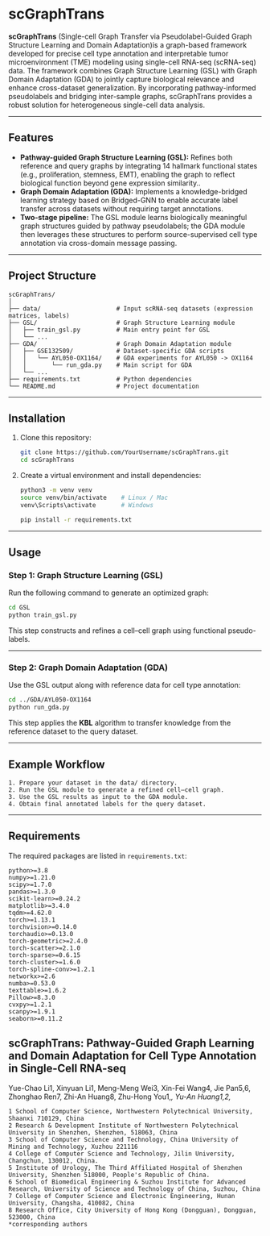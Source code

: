 # scGraphTrans

**scGraphTrans** (Single-cell Graph Transfer via Pseudolabel-Guided Graph Structure Learning and Domain Adaptation)is a graph-based framework developed for precise cell type annotation and interpretable tumor microenvironment (TME) modeling using single-cell RNA-seq (scRNA-seq) data. The framework combines Graph Structure Learning (GSL) with Graph Domain Adaptation (GDA) to jointly capture biological relevance and enhance cross-dataset generalization. By incorporating pathway-informed pseudolabels and bridging inter-sample graphs, scGraphTrans provides a robust solution for heterogeneous single-cell data analysis.

---

## Features
- **Pathway-guided Graph Structure Learning (GSL):** Refines both reference and query graphs by integrating 14 hallmark functional states (e.g., proliferation, stemness, EMT), enabling the graph to reflect biological function beyond gene expression similarity..
- **Graph Domain Adaptation (GDA):** Implements a knowledge-bridged learning strategy based on Bridged-GNN to enable accurate label transfer across datasets without requiring target annotations.
- **Two-stage pipeline:** The GSL module learns biologically meaningful graph structures guided by pathway pseudolabels; the GDA module then leverages these structures to perform source-supervised cell type annotation via cross-domain message passing.

---

## Project Structure
```
scGraphTrans/
│
├── data/                     # Input scRNA-seq datasets (expression matrices, labels)
├── GSL/                      # Graph Structure Learning module
│   ├── train_gsl.py          # Main entry point for GSL
│   └── ...
├── GDA/                      # Graph Domain Adaptation module
│   ├── GSE132509/            # Dataset-specific GDA scripts
│   │   └── AYL050-OX1164/    # GDA experiments for AYL050 -> OX1164
│   │       └── run_gda.py    # Main script for GDA
│   └── ...
├── requirements.txt          # Python dependencies
└── README.md                 # Project documentation
```

---

## Installation
1. Clone this repository:
   ```bash
   git clone https://github.com/YourUsername/scGraphTrans.git
   cd scGraphTrans
   ```

2. Create a virtual environment and install dependencies:
   ```bash
   python3 -m venv venv
   source venv/bin/activate    # Linux / Mac
   venv\Scripts\activate       # Windows

   pip install -r requirements.txt
   ```

---

## Usage

### Step 1: Graph Structure Learning (GSL)
Run the following command to generate an optimized graph:
```bash
cd GSL
python train_gsl.py
```
This step constructs and refines a cell–cell graph using functional pseudo-labels.

---

### Step 2: Graph Domain Adaptation (GDA)
Use the GSL output along with reference data for cell type annotation:
```bash
cd ../GDA/AYL050-OX1164
python run_gda.py
```
This step applies the **KBL** algorithm to transfer knowledge from the reference dataset to the query dataset.

---

## Example Workflow
```
1. Prepare your dataset in the data/ directory.
2. Run the GSL module to generate a refined cell–cell graph.
3. Use the GSL results as input to the GDA module.
4. Obtain final annotated labels for the query dataset.
```

---

## Requirements
The required packages are listed in `requirements.txt`:
```
python>=3.8
numpy>=1.21.0
scipy>=1.7.0
pandas>=1.3.0
scikit-learn>=0.24.2
matplotlib>=3.4.0
tqdm>=4.62.0
torch>=1.13.1
torchvision>=0.14.0
torchaudio>=0.13.0
torch-geometric>=2.4.0
torch-scatter>=2.1.0
torch-sparse>=0.6.15
torch-cluster>=1.6.0
torch-spline-conv>=1.2.1
networkx>=2.6
numba>=0.53.0
texttable>=1.6.2
Pillow>=8.3.0
cvxpy>=1.2.1
scanpy>=1.9.1
seaborn>=0.11.2
```


## scGraphTrans: Pathway-Guided Graph Learning and Domain Adaptation for Cell Type Annotation in Single-Cell RNA-seq

Yue-Chao Li1, Xinyuan Li1, Meng-Meng Wei3, Xin-Fei Wang4, Jie Pan5,6, Zhonghao Ren7, Zhi-An Huang8, Zhu-Hong You1,*, Yu-An Huang1,2,*
```
1 School of Computer Science, Northwestern Polytechnical University, Shaanxi 710129, China
2 Research & Development Institute of Northwestern Polytechnical University in Shenzhen, Shenzhen, 518063, China 
3 School of Computer Science and Technology, China University of Mining and Technology, Xuzhou 221116
4 College of Computer Science and Technology, Jilin University, Changchun, 130012, China.
5 Institute of Urology, The Third Affiliated Hospital of Shenzhen University, Shenzhen 518000, People's Republic of China.
6 School of Biomedical Engineering & Suzhou Institute for Advanced Research, University of Science and Technology of China, Suzhou, China
7 College of Computer Science and Electronic Engineering, Hunan University, Changsha, 410082, China
8 Research Office, City University of Hong Kong (Dongguan), Dongguan, 523000, China
*corresponding authors

```



